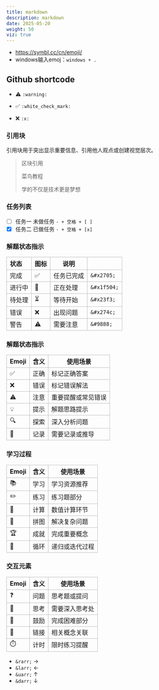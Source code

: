 ```yaml
---
title: markdown
description: markdown
date: 2025-05-20
weight: 50
viz: true
---
```


<style>
th, td {
  border: 1px solid rgb(190, 190, 190);
}
</style>

- https://symbl.cc/cn/emoji/
- windows输入emoj：`windows + .`


## Github shortcode

- :warning: `:warning:`

- :white_check_mark: `:white_check_mark:`

- :x: `:x:`


### 引用块
引用块用于突出显示重要信息、引用他人观点或创建视觉层次。
> 区块引用
>
> 菜鸟教程
>
> 学的不仅是技术更是梦想



### 任务列表
- [ ] 任务一 未做任务 `- + 空格 + [ ]`
- [x] 任务二 已做任务 `- + 空格 + [x]`

### 解题状态指示


| 状态   | 图标      | 说明       |             |
|:-----|:----------|----------|:------------|
| 完成   | &#x2705;  | 任务已完成 | `&#x2705;`  |
| 进行中 | &#x1f504; | 正在处理   | `&#x1f504;` |
| 待处理 | &#x23f3;  | 等待开始   | `&#x23f3;`  |
| 错误   | &#x274c;  | 出现问题   | `&#x274c;`  |
| 警告   | &#9888;   | 需要注意   | `&#9888;`   |




### 解题状态指示

| Emoji | 含义 | 使用场景           |
|-------|----|----------------|
| ✅     | 正确 | 标记正确答案       |
| ❌     | 错误 | 标记错误解法       |
| ⚠️    | 注意 | 重要提醒或常见错误 |
| 💡    | 提示 | 解题思路提示       |
| 🔍    | 探索 | 深入分析问题       |
| 📝    | 记录 | 需要记录或推导     |


### 学习过程

| Emoji | 含义 | 使用场景       |
|-------|----|------------|
| 📚    | 学习 | 学习资源推荐   |
| ✏️    | 练习 | 练习题部分     |
| 🔢    | 计算 | 数值计算环节   |
| 🧩    | 拼图 | 解决复杂问题   |
| 🏆    | 成就 | 完成重要概念   |
| 🔁    | 循环 | 递归或迭代过程 |


### 交互元素

| Emoji | 含义 | 使用场景       |
|-------|----|------------|
| ❓     | 问题 | 思考题或提问   |
| 🤔    | 思考 | 需要深入思考处 |
| 👏    | 鼓励 | 完成困难部分   |
| 🔗    | 链接 | 相关概念关联   |
| ⏱️    | 计时 | 限时练习提醒   |





- `&rarr;` &rarr;
- `&larr;` &larr;
- `&uarr;` &uarr;
- `&darr;` &darr;




